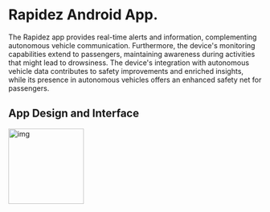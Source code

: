 # Rapidez Android App.
The Rapidez app provides real-time alerts and information, complementing autonomous vehicle communication. Furthermore, the device's 
monitoring capabilities extend to passengers, maintaining awareness during activities that might lead to drowsiness. The device's integration with autonomous
vehicle data contributes to safety improvements and enriched insights, while its presence in autonomous vehicles offers an enhanced safety net for passengers.

## App Design and Interface

<img src = "https://github.com/Kiruthik-coder/Rapidez/assets/76081690/7c5482a4-f595-4c16-8f15-87af18f4cf81" alt = "img" width="150">




